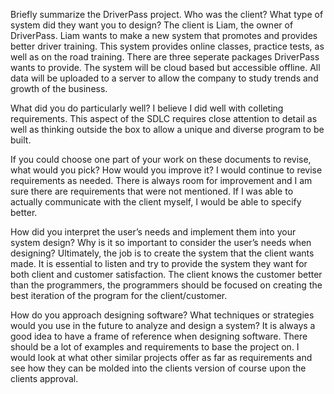 Briefly summarize the DriverPass project. Who was the client? What type of system did they want you to design?
The client is Liam, the owner of DriverPass. Liam wants to make a new system that promotes and provides better driver training. This system provides online classes, practice tests, as well as on the road training. There are three seperate packages DriverPass wants to provide. The system will be cloud based but accessible offline. All data will be uploaded to a server to allow the company to study trends and growth of the business. 

What did you do particularly well?
I believe I did well with colleting requirements. This aspect of the SDLC requires close attention to detail as well as thinking outside the box to allow a unique and diverse program to be built.

If you could choose one part of your work on these documents to revise, what would you pick? How would you improve it?
I would continue to revise requirements as needed. There is always room for improvement and I am sure there are requirements that were not mentioned. If I was able to actually communicate with the client myself, I would be able to specify better. 

How did you interpret the user’s needs and implement them into your system design? Why is it so important to consider the user’s needs when designing?
Ultimately, the job is to create the system that the client wants made. It is essential to listen and try to provide the system they want for both client and customer satisfaction. The client knows the customer better than the programmers, the programmers should be focused on creating the best iteration of the program for the client/customer. 

How do you approach designing software? What techniques or strategies would you use in the future to analyze and design a system?
It is always a good idea to have a frame of reference when designing software. There should be a lot of examples and requirements to base the project on. I would look at what other similar projects offer as far as requirements and see how they can be molded into the clients version of course upon the clients approval.  
